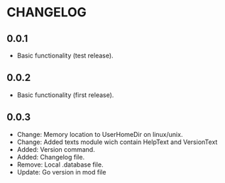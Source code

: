 # CHANGELOG

## 0.0.1
* Basic functionality (test release).

## 0.0.2
* Basic functionality (first release).

## 0.0.3
* Change: Memory location to UserHomeDir on linux/unix.
* Change: Added texts module wich contain HelpText and VersionText
* Added: Version command.
* Added: Changelog file.
* Remove: Local .database file.
* Update: Go version in mod file
